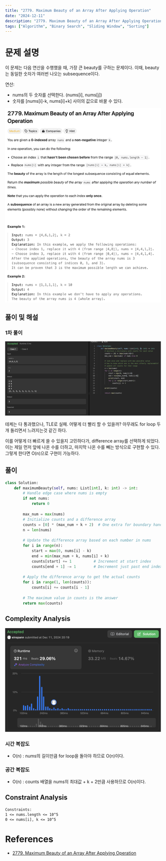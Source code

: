 ```yaml
---
title: "2779. Maximum Beauty of an Array After Applying Operation"
date: "2024-12-11"
description: "2779. Maximum Beauty of an Array After Applying Operation는 다음 연산을 수행했을 때, 가장 큰 beauty를 구하는 문제이다. 이때, beauty는 동일한 숫자가 여러번 나오는 subsequence이다."
tags: ["Algorithm", "Binary Search", "Sliding Window", "Sorting"]
---
```


# 문제 설명
이 문제는 다음 연산을 수행했을 때, 가장 큰 beauty를 구하는 문제이다. 이때, beauty는 동일한 숫자가 여러번 나오는 subsequence이다.

연산:  
- nums의 두 숫자를 선택한다. (nums[i], nums[j])
- 숫자를 [nums[i]-k, nums[i]+k] 사이의 값으로 바꿀 수 있다.

![2779](../../../images/LEET/2779/2779.png)

## 풀이 및 해설

### 1차 풀이
![a1](../../../images/LEET/2779/a1.png)

테케는 다 통과했으나, TLE로 실패. 어떻게 더 빨리 할 수 있을까? 아무래도 for loop 두개 돌리면서 느려지는것 같긴 하다.

이를 어떻게 더 빠르게 쓸 수 있을지 고민하다가, difference array를 선택하게 되었다. 이는 제일 먼저 앞에 나온 수를 더하고, 마지막 나온 수를 빼는 방식으로 구현할 수 있다.  
그렇게 한다면 O(n)으로 구현이 가능하다.

## 풀이
```python
class Solution:
    def maximumBeauty(self, nums: List[int], k: int) -> int:
        # Handle edge case where nums is empty
        if not nums:
            return 0
        
        max_num = max(nums)
        # Initialize counts and a difference array
        counts = [0] * (max_num + k + 2)  # One extra for boundary handling
        n = len(nums)

        # Update the difference array based on each number in nums
        for i in range(n):
            start = max(0, nums[i] - k)
            end = min(max_num + k, nums[i] + k)
            counts[start] += 1          # Increment at start index
            counts[end + 1] -= 1        # Decrement just past end index

        # Apply the difference array to get the actual counts
        for i in range(1, len(counts)):
            counts[i] += counts[i - 1]

        # The maximum value in counts is the answer
        return max(counts)
```

## Complexity Analysis
![tc](../../../images/LEET/2779/tc.png)

### 시간 복잡도
- O(n) : nums의 길이만큼 for loop을 돌아야 하므로 O(n)이다.

### 공간 복잡도
- O(n) : counts 배열을 nums의 최대값 + k + 2만큼 사용하므로 O(n)이다.

## Constraint Analysis
```
Constraints:
1 <= nums.length <= 10^5
0 <= nums[i], k <= 10^5
```

# References
- [2779. Maximum Beauty of an Array After Applying Operation](https://leetcode.com/problems/maximum-beauty-of-an-array-after-applying-operations/)
